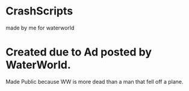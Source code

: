 # CrashScripts
made by me for waterworld
# Created due to Ad posted by WaterWorld.
Made Public because WW is more dead than a man that fell off a plane.
